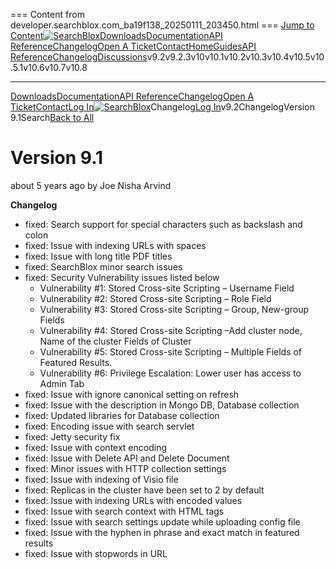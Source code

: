 === Content from developer.searchblox.com_ba19f138_20250111_203450.html ===
[Jump to Content](#content)[![SearchBlox](https://files.readme.io/c4e263a-small-SB_LogoMain_RGB.png)](https://www.searchblox.com/)[Downloads](https://www.searchblox.com/downloads/)[Documentation](https://developer.searchblox.com/docs)[API Reference](/v9.2/reference)[Changelog](/v9.2/changelog)[Open A Ticket](https://searchblox.zendesk.com/hc/en-us/requests/new)[Contact](https://www.searchblox.com/contact/)[Home](/v9.2/)[Guides](/v9.2/docs)[API Reference](/v9.2/reference)[Changelog](/v9.2/changelog)[Discussions](/v9.2/discuss)v9.2v9.2.3v10v10.1v10.2v10.3v10.4v10.5v10.5.1v10.6v10.7v10.8

---

[Downloads](https://www.searchblox.com/downloads/)[Documentation](https://developer.searchblox.com/docs)[API Reference](/v9.2/reference)[Changelog](/v9.2/changelog)[Open A Ticket](https://searchblox.zendesk.com/hc/en-us/requests/new)[Contact](https://www.searchblox.com/contact/)[Log In](/login?redirect_uri=/changelog/version-91)[![SearchBlox](https://files.readme.io/c4e263a-small-SB_LogoMain_RGB.png)](https://www.searchblox.com/)Changelog[Log In](/login?redirect_uri=/v9.2/changelog/version-91)v9.2ChangelogVersion 9.1Search[Back to All](/v9.2/changelog)
# Version 9.1

 about 5 years ago by Joe Nisha Arvind

**Changelog**

* fixed: Search support for special characters such as backslash and colon
* fixed: Issue with indexing URLs with spaces
* fixed: Issue with long title PDF titles
* fixed: SearchBlox minor search issues
* fixed: Security Vulnerability issues listed below
  + Vulnerability #1: Stored Cross-site Scripting – Username Field
  + Vulnerability #2: Stored Cross-site Scripting – Role Field
  + Vulnerability #3: Stored Cross-site Scripting – Group, New-group Fields
  + Vulnerability #4: Stored Cross-site Scripting –Add cluster node, Name of the cluster Fields of Cluster
  + Vulnerability #5: Stored Cross-site Scripting – Multiple Fields of Featured Results.
  + Vulnerability #6: Privilege Escalation: Lower user has access to Admin Tab
* fixed: Issue with ignore canonical setting on refresh
* fixed: Issue with the description in Mongo DB, Database collection
* fixed: Updated libraries for Database collection
* fixed: Encoding issue with search servlet
* fixed: Jetty security fix
* fixed: Issue with context encoding
* fixed: Issue with Delete API and Delete Document
* fixed: Minor issues with HTTP collection settings
* fixed: Issue with indexing of Visio file
* fixed: Replicas in the cluster have been set to 2 by default
* fixed: Issue with indexing URLs with encoded values
* fixed: Issue with search context with HTML tags
* fixed: Issue with search settings update while uploading config file
* fixed: Issue with the hyphen in phrase and exact match in featured results
* fixed: Issue with stopwords in URL



